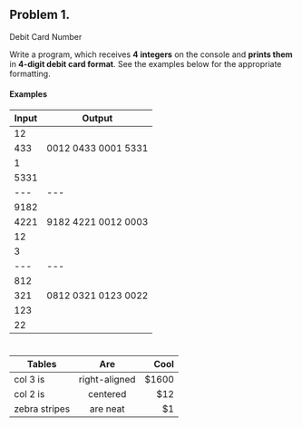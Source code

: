 ## Problem 1.                 
Debit Card Number

Write a program, which receives **4 integers** on the
console and **prints them** in **4-digit debit card format**. See the
examples below for the appropriate formatting.

#### Examples

**Input**|**Output**
 ---|---
12|          
433|0012 0433 0001 5331
1|           
5331|
---|---
|9182
|4221|9182 4221 0012 0003
|12            
|3
---|---
|812
|321|0812 0321 0123 0022
|123       
|22
#

| Tables        | Are           | Cool  |
| ------------- |:-------------:| -----:|
| col 3 is      | right-aligned | $1600 |
| col 2 is      | centered      |   $12 |
| zebra stripes | are neat      |    $1 |
